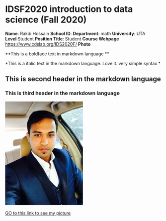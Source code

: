 # IDSF2020 introduction to data science (Fall 2020)  


**Name**: Rakib Hossain
**School ID**:
**Department**: math
**University**: UTA
**Level**:Student
**Position Title**: Student
**Course Webpage** https://www.cdslab.org/IDS2020F/
**Photo**







**This is a boldface text in markdown language **

*This is a italic text in the markdown language. Love it. very simple syntax *

## This is second header in the markdown language ##

### This is third header in the markdown language ###
[<img src="rakib.jpg" width="250"/>](rakib.jpg)

[GO to this link to see my picture ](rakib.jpg)
